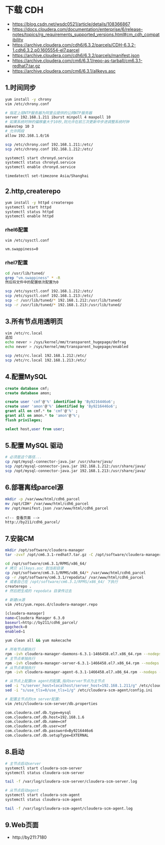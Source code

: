 # 下载 CDH
- https://blog.csdn.net/wsdc0521/article/details/108366867
- https://docs.cloudera.com/documentation/enterprise/6/release-notes/topics/rg_requirements_supported_versions.html#cm_cdh_compatibility
- https://archive.cloudera.com/cdh6/6.3.2/parcels/CDH-6.3.2-1.cdh6.3.2.p0.1605554-el7.parcel
- https://archive.cloudera.com/cdh6/6.3.2/parcels/manifest.json
- https://archive.cloudera.com/cm6/6.3.1/repo-as-tarball/cm6.3.1-redhat7.tar.gz
- https://archive.cloudera.com/cm6/6.3.1/allkeys.asc

## 1.时间同步
```sh
yum install -y chrony
vim /etc/chrony.conf

# 指定上层NTP服务器为阿里云提供的公网NTP服务器
server 192.168.1.211 iburst minpoll 4 maxpoll 10
# 如果系统时钟的偏移量大于10秒,则允许在前三次更新中步进调整系统时钟
makestep 10 3
# 允许网段
allow 192.168.1.0/16

scp /etc/chrony.conf 192.168.1.211:/etc/
scp /etc/chrony.conf 192.168.1.212:/etc/

systemctl start chronyd.service
systemctl status chronyd.service
systemctl enable chronyd.service

timedatectl set-timezone Asia/Shanghai
```
## 2.http,createrepo
```sh
yum install -y httpd createrepo
systemctl start httpd
systemctl status httpd
systemctl enable httpd
```
### rhel6配置
```sh
vim /etc/sysctl.conf

vm.swappiness=0
```
### rhel7配置
```sh
cd /usr/lib/tuned/
grep "vm.swappiness" * -R
然后将文件中的配置依次配置为0

scp /etc/sysctl.conf 192.168.1.212:/etc/
scp /etc/sysctl.conf 192.168.1.213:/etc/
scp -r /usr/lib/tuned/* 192.168.1.212:/usr/lib/tuned/
scp -r /usr/lib/tuned/* 192.168.1.213:/usr/lib/tuned/
```
## 3.所有节点用透明页
```sh
vim /etc/rc.local 
追加
echo never > /sys/kernel/mm/transparent_hugepage/defrag
echo never > /sys/kernel/mm/transparent_hugepage/enabled

scp /etc/rc.local 192.168.1.212:/etc/
scp /etc/rc.local 192.168.1.213:/etc/
```
## 4.配置MySQL
```sql
create database cmf;
create database amon;

create user 'cmf'@'%' identified by 'By9216446o6'; 
create user 'amon'@'%' identified by 'By9216446o6'; 
grant all on cmf.* to 'cmf'@'%' ;
grant all on amon.* to 'amon'@'%';
flush privileges;

select host,user from user;
```
## 5.配置 MySQL 驱动
```sh
# 必须是这个路径...
cp /opt/mysql-connector-java.jar /usr/share/java/
scp /opt/mysql-connector-java.jar 192.168.1.212:/usr/share/java/
scp /opt/mysql-connector-java.jar 192.168.1.213:/usr/share/java/
```
## 6.部署离线parcel源
```sh
mkdir -p /var/www/html/cdh6_parcel
mv /opt/CDH* /var/www/html/cdh6_parcel
mv /opt/manifest.json /var/www/html/cdh6_parcel
```
```http
<!-- 查看页面 -->
http://by211/cdh6_parcel/
```
## 7.安装CM
```sh
mkdir /opt/software/cloudera-manager
tar -zvxf /opt/cm6.3.1-redhat7.tar.gz -C /opt/software/cloudera-manager

cd /opt/software/cm6.3.1/RPMS/x86_64/
# 拷贝 allkeys.asc 到当前目录
cp /opt/software/cm6.3.1/RPMS/x86_64/* /var/www/html/cdh6_parcel
cp -r /opt/software/cm6.3.1/repodata/ /var/www/html/cdh6_parcel
# 或者自己在 /opt/software/cm6.3.1/RPMS/x86_64/ 下执行
createrepo .
# 然后把生成的 repodata 目录传过去

# 新建cm源
vim /etc/yum.repos.d/cloudera-manager.repo

[cloudera-manager]
name=Cloudera Manager 6.3.0
baseurl=http://by211/cdh6_parcel/
gpgcheck=0
enabled=1

yum clean all && yum makecache

# 所有节点都执行
rpm -ivh cloudera-manager-daemons-6.3.1-1466458.el7.x86_64.rpm --nodeps --force
# 主节点单独执行 
rpm -ivh cloudera-manager-server-6.3.1-1466458.el7.x86_64.rpm --nodeps --force 
# 从节点单独执行
rpm -ivh cloudera-manager-agent-6.3.1-1466458.el7.x86_64.rpm --nodeps --force

# 从节点上配置cm agent的配置,指向server节点为主节点
sed -i "s/server_host=localhost/server_host=192.168.1.211/g" /etc/cloudera-scm-agent/config.ini
sed -i "s/use_tls=0/use_tls=1/g" /etc/cloudera-scm-agent/config.ini

# 配置主节点的cm server配置:
vim /etc/cloudera-scm-server/db.properties

com.cloudera.cmf.db.type=mysql
com.cloudera.cmf.db.host=192.168.1.6
com.cloudera.cmf.db.name=cmf
com.cloudera.cmf.db.user=cmf
com.cloudera.cmf.db.password=By9216446o6
com.cloudera.cmf.db.setupType=EXTERNAL
```
## 8.启动
```sh
# 主节点启动server
systemctl start cloudera-scm-server
systemctl status cloudera-scm-server

tail -f /var/log/cloudera-scm-server/cloudera-scm-server.log

# 从节点启动agent
systemctl start cloudera-scm-agent
systemctl status cloudera-scm-agent

tail -f /var/log/cloudera-scm-agent/cloudera-scm-agent.log
```
## 9.Web页面
- http://by211:7180